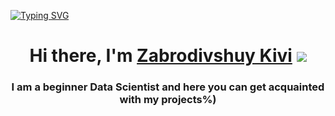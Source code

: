 [![Typing SVG](https://readme-typing-svg.herokuapp.com?color=%2336BCF7&lines=Zabrodivshiy+Kivi+)](https://git.io/typing-svg)



<h1 align="center">Hi there, I'm <a href="http://prostokrutoi.site/" target="_blank">Zabrodivshuy Kivi</a> 
<img src="https://github.com/blackcater/blackcater/raw/main/images/Hi.gif"/></h1>
<h3 align="center">I am a beginner Data Scientist and here you can get acquainted with my projects%)</h3>

